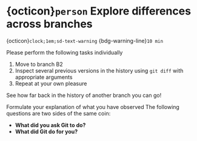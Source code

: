 # {octicon}`person` Explore differences across branches
{octicon}`clock;1em;sd-text-warning` {bdg-warning-line}`10 min`


Please perform the following tasks individually
    
1. Move to branch B2
2. Inspect several previous versions in the history using 
`git diff` with appropriate arguments
1. Repeat at your own pleasure

See how far back in the history of another branch you can go!

Formulate your explanation of what you have observed
The following questions are two sides of the same coin:
* **What did you ask Git to do?**
* **What did Git do for you?**
